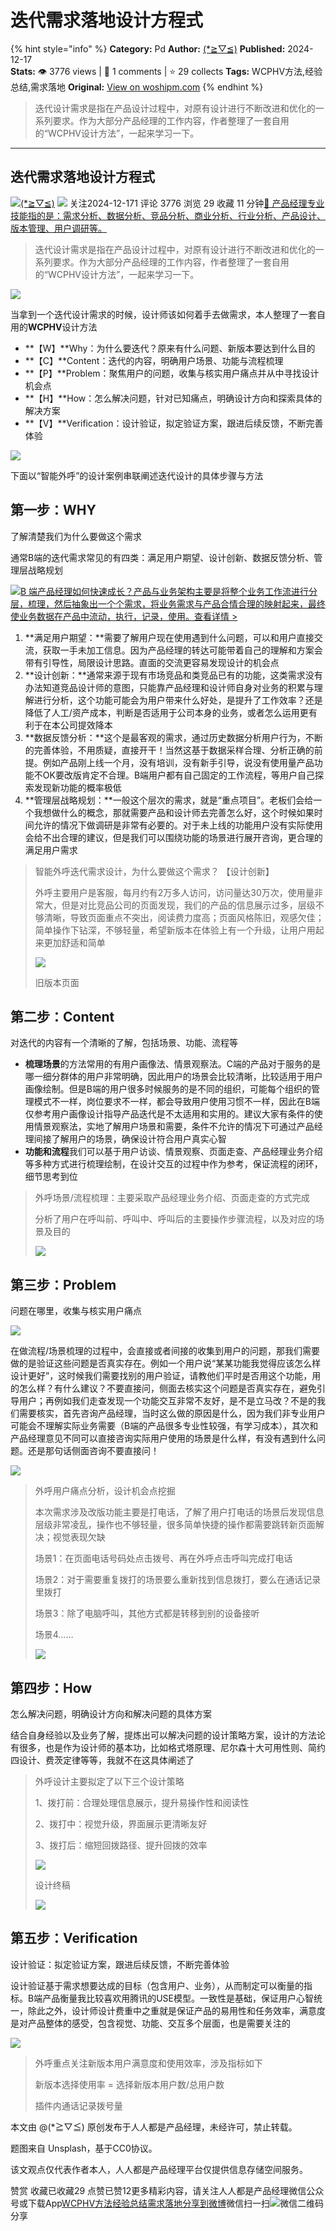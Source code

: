 # 迭代需求落地设计方程式
{% hint style="info" %}
**Category:** Pd
**Author:** [(*≧▽≦)](https://www.woshipm.com/u/1216911)
**Published:** 2024-12-17  
**Stats:** 👁️ 3776 views | 💬 1 comments | ⭐ 29 collects
**Tags:** WCPHV方法,经验总结,需求落地
**Original:** [View on woshipm.com](https://www.woshipm.com/pd/6157179.html)
{% endhint %}
> 迭代设计需求是指在产品设计过程中，对原有设计进行不断改进和优化的一系列要求。作为大部分产品经理的工作内容，作者整理了一套自用的“WCPHV设计方法”，一起来学习一下。

---

## 迭代需求落地设计方程式

[![](https://static.woshipm.com/view/woshipm_api_def_20230618185008_1059.jpg?imageView2/1/w/72/h/72/q/100)](https://www.woshipm.com/u/1216911)[(\*≧▽≦)](https://www.woshipm.com/u/1216911) ![](https://static.woshipm.com/tag/1101_1@2x.png) 关注2024-12-171 评论 3776 浏览 29 收藏 11 分钟[🔗 产品经理专业技能指的是：需求分析、数据分析、竞品分析、商业分析、行业分析、产品设计、版本管理、用户调研等。](https://ke.qidianla.com/courses/90pm)

> 迭代设计需求是指在产品设计过程中，对原有设计进行不断改进和优化的一系列要求。作为大部分产品经理的工作内容，作者整理了一套自用的“WCPHV设计方法”，一起来学习一下。

![](https://image.woshipm.com/2023/04/13/d6b51d42-d9eb-11ed-a6e8-00163e0b5ff3.jpg)

当拿到一个迭代设计需求的时候，设计师该如何着手去做需求，本人整理了一套自用的**WCPHV**设计方法

*   **【W】**Why：为什么要迭代？原来有什么问题、新版本要达到什么目的
*   **【C】**Content：迭代的内容，明确用户场景、功能与流程梳理
*   **【P】**Problem：聚焦用户的问题，收集与核实用户痛点并从中寻找设计机会点
*   **【H】**How：怎么解决问题，针对已知痛点，明确设计方向和探索具体的解决方案
*   **【V】**Verification：设计验证，拟定验证方案，跟进后续反馈，不断完善体验

![](https://image.woshipm.com/2024/12/16/9a4b68e2-bb90-11ef-8dcf-00163e1bca14.png)

下面以“智能外呼”的设计案例串联阐述迭代设计的具体步骤与方法

## 第一步：WHY

了解清楚我们为什么要做这个需求

通常B端的迭代需求常见的有四类：满足用户期望、设计创新、数据反馈分析、管理层战略规划

[![](https://image.woshipm.com/2023/08/02/a53a469e-30e3-11ee-88e7-00163e0b5ff3.png)B 端产品经理如何快速成长？产品与业务架构主要是将整个业务工作流进行分层，梳理，然后抽象出一个个需求，将业务需求与产品合情合理的映射起来，最终使业务数据在产品中流动，执行，记录，使用。查看详情 >](https://ke.qidianla.com/courses/bcpm)

1.  **满足用户期望：**需要了解用户现在使用遇到什么问题，可以和用户直接交流，获取一手未加工信息。因为产品经理的转达可能带着自己的理解和方案会带有引导性，局限设计思路。直面的交流更容易发现设计的机会点
2.  **设计创新：**通常来源于现有市场竞品和类竞品已有的功能，这类需求没有办法知道竞品设计师的意图，只能靠产品经理和设计师自身对业务的积累与理解进行分析，这个功能可能会为用户带来什么好处，是提升了工作效率？还是降低了人工/资产成本，判断是否适用于公司本身的业务，或者怎么运用更有利于在本公司提效降本
3.  **数据反馈分析：**这个是最客观的需求，通过历史数据分析用户行为，不断的完善体验，不用质疑，直接开干！当然这基于数据采样合理、分析正确的前提。例如产品刚上线一个月，没有培训，没有新手引导，说没有使用量产品功能不OK要改版肯定不合理。B端用户都有自己固定的工作流程，等用户自己探索发现新功能的概率极低
4.  **管理层战略规划：**一般这个层次的需求，就是“重点项目”。老板们会给一个我想做什么的概念，那就需要产品和设计师去完善怎么好，这个时候如果时间允许的情况下做调研是非常有必要的。对于未上线的功能用户没有实际使用会给不出合理的建议，但是我们可以围绕功能的场景进行展开咨询，更合理的满足用户需求

> 智能外呼迭代需求设计，为什么要做这个需求？ 【设计创新】
> 
> 外呼主要用户是客服，每月约有2万多人访问，访问量达30万次，使用量非常大，但是对比竞品公司的页面发现，我们的产品的信息展示过多，层级不够清晰，导致页面重点不突出，阅读费力度高；页面风格陈旧，观感欠佳；简单操作下钻深，不够轻量，希望新版本在体验上有一个升级，让用户用起来更加舒适和简单
> 
> ![](https://image.woshipm.com/2024/12/17/a8340e70-bc38-11ef-b7e7-00163e09d72f.png)
> 
> 旧版本页面

## 第二步：Content

对迭代的内容有一个清晰的了解，包括场景、功能、流程等

*   **梳理场景**的方法常用的有用户画像法、情景观察法。C端的产品对于服务的是哪一细分群体的用户非常明确，因此用户的场景会比较清晰，比较适用于用户画像绘制。但是B端的用户很多时候服务的是不同的组织，可能每个组织的管理模式不一样，岗位要求不一样，都会导致用户使用习惯不一样，因此在B端仅参考用户画像设计指导产品迭代是不太适用和实用的。建议大家有条件的使用情景观察法，实地了解用户场景和需要，条件不允许的情况下可通过产品经理间接了解用户的场景，确保设计符合用户真实心智
*   **功能和流程**我们可以基于用户访谈、情景观察、页面走查、产品经理业务介绍等多种方式进行梳理绘制，在设计交互的过程中作为参考，保证流程的闭环，细节思考到位

> 外呼场景/流程梳理：主要采取产品经理业务介绍、页面走查的方式完成
> 
> 分析了用户在呼叫前、呼叫中、呼叫后的主要操作步骤流程，以及对应的场景及目的
> 
> ![](https://image.woshipm.com/2024/12/16/1fdf9640-bb91-11ef-9743-00163e09d72f.png)

## 第三步：Problem

问题在哪里，收集与核实用户痛点

![](https://image.woshipm.com/2024/12/16/30bd4688-bb91-11ef-8dcf-00163e1bca14.png)

在做流程/场景梳理的过程中，会直接或者间接的收集到用户的问题，那我们需要做的是验证这些问题是否真实存在。例如一个用户说“某某功能我觉得应该怎么样设计更好”，这时候我们需要找别的用户验证，请教他们平时是否用这个功能，用的怎么样？有什么建议？不要直接问，侧面去核实这个问题是否真实存在，避免引导用户；再例如我们走查发现一个功能交互非常不友好，是不是立马改？不是的我们需要核实，首先咨询产品经理，当时这么做的原因是什么，因为我们非专业用户可能会不理解实际业务需要（B端的产品很多专业性较强，有学习成本），其次和产品经理意见不同可以直接咨询实际用户使用的场景是什么样，有没有遇到什么问题。还是那句话侧面咨询不要直接问！

![](https://image.woshipm.com/2024/12/16/619adae0-bb91-11ef-abf9-00163e1bca14.png)

> 外呼用户痛点分析，设计机会点挖掘
> 
> 本次需求涉及改版功能主要是打电话，了解了用户打电话的场景后发现信息层级非常凌乱，操作也不够轻量，很多简单快捷的操作都需要跳转新页面解决；视觉表现欠缺
> 
> 场景1：在页面电话号码处点击拨号、再在外呼点击呼叫完成打电话
> 
> 场景2：对于需要重复拨打的场景要么重新找到信息拨打，要么在通话记录里拨打
> 
> 场景3：除了电脑呼叫，其他方式都是转移到别的设备接听
> 
> 场景4……
> 
> ![](https://image.woshipm.com/2024/12/17/04afeca4-bc35-11ef-9743-00163e09d72f.png)

## 第四步：How

怎么解决问题，明确设计方向和解决问题的具体方案

结合自身经验以及业务了解，提炼出可以解决问题的设计策略方案，设计的方法论有很多，也是作为设计师的基本功，比如格式塔原理、尼尔森十大可用性则、简约四设计、费茨定律等等，我就不在这具体阐述了

> 外呼设计主要拟定了以下三个设计策略
> 
> 1、拨打前：合理处理信息展示，提升易操作性和阅读性
> 
> 2、拨打中：视觉升级，界面展示更清晰友好
> 
> 3、拨打后：缩短回拨路径、提升回拨的效率
> 
> ![](https://image.woshipm.com/2024/12/17/9a56ee74-bc35-11ef-84d2-00163e09d72f.png)
> 
> 设计终稿
> 
> ![](https://image.woshipm.com/2024/12/17/36640840-bc38-11ef-84d2-00163e09d72f.png)

## 第五步：Verification

设计验证：拟定验证方案，跟进后续反馈，不断完善体验

设计验证基于需求想要达成的目标（包含用户、业务），从而制定可以衡量的指标。B端产品衡量我比较喜欢用腾讯的USE模型。一致性是基础，保证用户心智统一，除此之外，设计师设计费重中之重就是保证产品的易用性和任务效率，满意度是对产品整体的感受，包含视觉、功能、交互多个层面，也是需要关注的

![](https://image.woshipm.com/2024/12/16/3198be1a-bb92-11ef-abf9-00163e1bca14.png)

> 外呼重点关注新版本用户满意度和使用效率，涉及指标如下
> 
> 新版本选择使用率 = 选择新版本用户数/总用户数
> 
> 插件内通话记录拨号量

本文由 @(\*≧▽≦) 原创发布于人人都是产品经理，未经许可，禁止转载。

题图来自 Unsplash，基于CC0协议。

该文观点仅代表作者本人，人人都是产品经理平台仅提供信息存储空间服务。

赞赏 收藏已收藏29 点赞已赞12更多精彩内容，请关注人人都是产品经理微信公众号或下载App[WCPHV方法](https://www.woshipm.com/tag/wcphv%e6%96%b9%e6%b3%95)[经验总结](https://www.woshipm.com/tag/%e7%bb%8f%e9%aa%8c%e6%80%bb%e7%bb%93)[需求落地](https://www.woshipm.com/tag/%e9%9c%80%e6%b1%82%e8%90%bd%e5%9c%b0)[分享到微博](https://service.weibo.com/share/share.php?appkey=2775287854&title=迭代需求落地设计方程式&url=https://www.woshipm.com/pd/6157179.html&pic=https://image.woshipm.com/2023/04/13/d6b51d42-d9eb-11ed-a6e8-00163e0b5ff3.jpg)微信扫一扫![微信二维码](https://api.pwmqr.com/qrcode/create/?url=https://www.woshipm.com/pd/6157179.html)分享